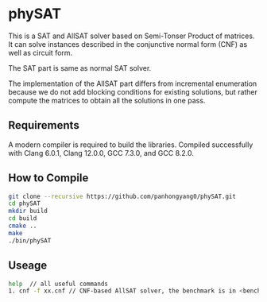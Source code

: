 # phySAT

This is a SAT and AllSAT solver based on Semi-Tonser Product of matrices.
It can solve instances described in the conjunctive normal form (CNF) as well as circuit form.

The SAT part is same as normal SAT solver.

The implementation of the AllSAT part differs from incremental enumeration because we do not add blocking conditions for existing solutions, but rather compute the matrices to obtain all the solutions in one pass.

## Requirements
A modern compiler is required to build the libraries. Compiled successfully with Clang 6.0.1, Clang 12.0.0, GCC 7.3.0, and GCC 8.2.0. 

## How to Compile
```bash
git clone --recursive https://github.com/panhongyang0/phySAT.git
cd phySAT
mkdir build
cd build
cmake ..
make
./bin/phySAT
```
## Useage
```bash
help  // all useful commands
1. cnf -f xx.cnf // CNF-based AllSAT solver, the benchmark is in <benchmark> 
```
